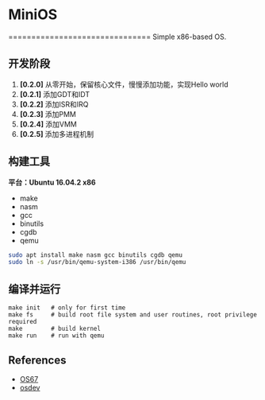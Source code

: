 # MiniOS
===============================
Simple x86-based OS.


## 开发阶段

1. **[0.2.0]** 从零开始，保留核心文件，慢慢添加功能，实现Hello world
2. **[0.2.1]** 添加GDT和IDT
3. **[0.2.2]** 添加ISR和IRQ
4. **[0.2.3]** 添加PMM
5. **[0.2.4]** 添加VMM
5. **[0.2.5]** 添加多进程机制


## 构建工具
**平台：Ubuntu 16.04.2 x86**
* make
* nasm
* gcc
* binutils
* cgdb
* qemu

```bash
sudo apt install make nasm gcc binutils cgdb qemu
sudo ln -s /usr/bin/qemu-system-i386 /usr/bin/qemu
```

## 编译并运行
```shell
make init   # only for first time
make fs     # build root file system and user routines, root privilege required
make        # build kernel
make run    # run with qemu
```


## References
* [OS67](https://github.com/SilverRainZ/OS67)
* [osdev](http://wiki.osdev.org/)